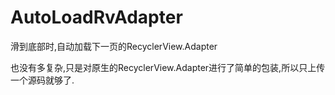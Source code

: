 # AutoLoadRvAdapter
滑到底部时,自动加载下一页的RecyclerView.Adapter

也没有多复杂,只是对原生的RecyclerView.Adapter进行了简单的包装,所以只上传一个源码就够了.
